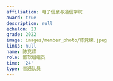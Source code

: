 ```yaml
---
affiliation: 电子信息与通信学院
award: true
description: null
echelon: 23
grade: 2022
image: images/member_photo/陈竞嵘.jpeg
links: null
name: 陈竞嵘
role: 嵌软组组员
time: '24'
type: 普通队员
---
```

